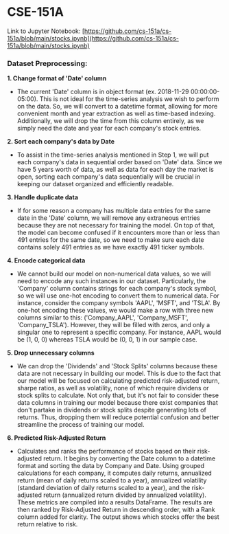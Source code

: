 # CSE-151A

Link to Jupyter Notebook: [https://github.com/cs-151a/cs-151a/blob/main/stocks.ipynb](https://github.com/cs-151a/cs-151a/blob/main/stocks.ipynb)

### Dataset Preprocessing:
**1. Change format of 'Date' column**
* The current 'Date' column is in object format (ex. 2018-11-29 00:00:00-05:00). This is not ideal for the time-series analysis we wish to perform on the data. So, we will convert to a datetime format, allowing for more convenient month and year extraction as well as time-based indexing. Additionally, we will drop the time from this column entirely, as we simply need the date and year for each company's stock entries.

**2. Sort each company's data by Date**
* To assist in the time-series analysis mentioned in Step 1, we will put each company's data in sequential order based on 'Date' data. Since we have 5 years worth of data, as well as data for each day the market is open, sorting each company's data sequentially will be crucial in keeping our dataset organized and efficiently readable.

**3. Handle duplicate data**
* If for some reason a company has multiple data entries for the same date in the 'Date' column, we will remove any extraneous entries because they are not necessary for training the model. On top of that, the model can become confused if it encounters more than or less than 491 entries for the same date, so we need to make sure each date contains solely 491 entries as we have exactly 491 ticker symbols.

**4. Encode categorical data**
* We cannot build our model on non-numerical data values, so we will need to encode any such instances in our dataset. Particularly, the 'Company' column contains strings for each company's stock symbol, so we will use one-hot encoding to convert them to numerical data. For instance, consider the company symbols 'AAPL', 'MSFT', and 'TSLA'. By one-hot encoding these values, we would make a row with three new columns similar to this: ('Company_AAPL', 'Company_MSFT', 'Company_TSLA'). However, they will be filled with zeros, and only a singular one to represent a specific company. For instance, AAPL would be (1, 0, 0) whereas TSLA would be (0, 0, 1) in our sample case. 

**5. Drop unnecessary columns**
* We can drop the 'Dividends' and 'Stock Splits' columns because these data are not necessary in building our model. This is due to the fact that our model will be focused on calculating predicted risk-adjusted return, sharpe ratios, as well as volatility, none of which require dividens or stock splits to calculate. Not only that, but it's not fair to consider these data columns in training our model because there exist companies that don't partake in dividends or stock splits despite generating lots of returns. Thus, dropping them will reduce potential confusion and better streamline the process of training our model. 

**6. Predicted Risk-Adjusted Return**
* Calculates and ranks the performance of stocks based on their risk-adjusted return. It begins by converting the Date column to a datetime format and sorting the data by Company and Date. Using grouped calculations for each company, it computes daily returns, annualized return (mean of daily returns scaled to a year), annualized volatility (standard deviation of daily returns scaled to a year), and the risk-adjusted return (annualized return divided by annualized volatility). These metrics are compiled into a results DataFrame. The results are then ranked by Risk-Adjusted Return in descending order, with a Rank column added for clarity. The output shows which stocks offer the best return relative to risk.